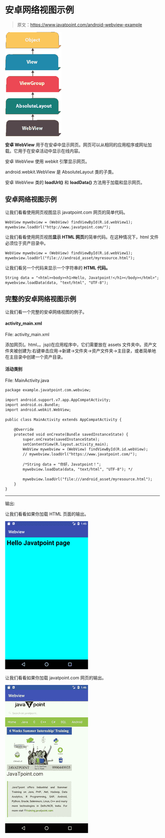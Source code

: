 # 安卓网络视图示例

> 原文：<https://www.javatpoint.com/android-webview-example>

![android web view](img/42cc6226e8ec81b37d275016617f9c3f.png)

**安卓 WebView** 用于在安卓中显示网页。网页可以从相同的应用程序或网址加载。它用于在安卓活动中显示在线内容。

安卓 WebView 使用 webkit 引擎显示网页。

android.webkit.WebView 是 AbsoluteLayout 类的子类。

安卓 WebView 类的 **loadUrl()** 和 **loadData()** 方法用于加载和显示网页。

## 安卓网络视图示例

让我们看看使用网页视图显示 javatpoint.com 网页的简单代码。

```
WebView mywebview = (WebView) findViewById(R.id.webView1);
mywebview.loadUrl("http://www.javatpoint.com/");

```

让我们看看使用网页视图**显示 HTML 网页**的简单代码。在这种情况下，html 文件必须位于资产目录中。

```
WebView mywebview = (WebView) findViewById(R.id.webView1);
mywebview.loadUrl("file:///android_asset/myresource.html");

```

让我们看另一个代码来显示一个字符串的 **HTML 代码。**

```
String data = "<html><body><h1>Hello, Javatpoint!</h1></body></html>";
mywebview.loadData(data, "text/html", "UTF-8");

```

## 完整的安卓网络视图示例

让我们看一个完整的安卓网络视图的例子。

#### activity_main.xml

File: activity_main.xml

添加网页(。html，。jsp)在应用程序中，它们需要放在 assets 文件夹中。资产文件夹被创建为:右键单击应用->新建->文件夹->资产文件夹->主目录，或者简单地在主目录中创建一个资产目录。

#### 活动类别

File: MainActivity.java

```
package example.javatpoint.com.webview;

import android.support.v7.app.AppCompatActivity;
import android.os.Bundle;
import android.webkit.WebView;

public class MainActivity extends AppCompatActivity {

    @Override
    protected void onCreate(Bundle savedInstanceState) {
        super.onCreate(savedInstanceState);
        setContentView(R.layout.activity_main);
        WebView mywebview = (WebView) findViewById(R.id.webView);
        // mywebview.loadUrl("https://www.javatpoint.com/");

        /*String data = "你好，Javatpoint！";
        mywebview.loadData(data, "text/html", "UTF-8"); */

        mywebview.loadUrl("file:///android_asset/myresource.html");
    }
}

```

* * *

输出:

让我们看看如果你加载 HTML 页面的输出。

![android webview example output 1](img/7479b5ee93a672575c2f8161fd400cc5.png)

让我们看看如果你加载 javatpoint.com 网页的输出。

![android webview example output 2](img/e916958ffcce222dcf4e4af65d946c0a.png)
